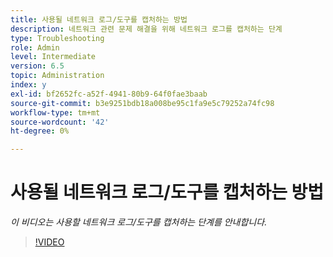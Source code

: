 ```yaml
---
title: 사용될 네트워크 로그/도구를 캡처하는 방법
description: 네트워크 관련 문제 해결을 위해 네트워크 로그를 캡처하는 단계
type: Troubleshooting
role: Admin
level: Intermediate
version: 6.5
topic: Administration
index: y
exl-id: bf2652fc-a52f-4941-80b9-64f0fae3baab
source-git-commit: b3e9251bdb18a008be95c1fa9e5c79252a74fc98
workflow-type: tm+mt
source-wordcount: '42'
ht-degree: 0%

---
```


# 사용될 네트워크 로그/도구를 캡처하는 방법

*이 비디오는 사용할 네트워크 로그/도구를 캡처하는 단계를 안내합니다.*

>[!VIDEO](https://video.tv.adobe.com/v/335491?quality=12&learn=on)
